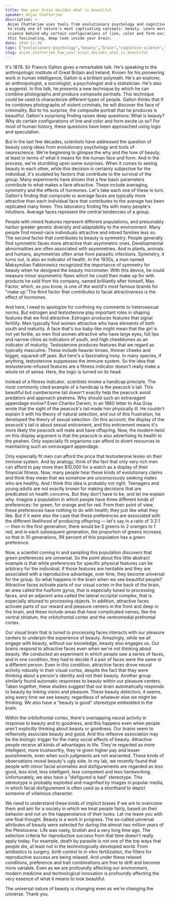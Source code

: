 ```yaml
---
title: How your brain decides what is beautiful
speaker: Anjan Chatterjee
description: >-
 Anjan Chatterjee uses tools from evolutionary psychology and cognitive neuroscience
 to study one of nature's most captivating concepts: beauty. Learn more about the
 science behind why certain configurations of line, color and form excite us in
 this fascinating, deep look inside your brain.
date: 2016-11-30
tags: ["evolutionary-psychology","beauty","brain","cognitive-science","evolution","humanity","nature","neuroscience","science","science-and-art","tedmed"]
slug: anjan_chatterjee_how_your_brain_decides_what_is_beautiful
---
```


It's 1878. Sir Francis Galton gives a remarkable talk. He's speaking to the anthropologic
institute of Great Britain and Ireland. Known for his pioneering work in human
intelligence, Galton is a brilliant polymath. He's an explorer, an anthropologist, a
sociologist, a psychologist and a statistician. He's also a eugenist. In this talk, he
presents a new technique by which he can combine photographs and produce composite
portraits. This technique could be used to characterize different types of people. Galton
thinks that if he combines photographs of violent criminals, he will discover the face of
criminality. But to his surprise, the composite portrait that he produces is
beautiful. Galton's surprising finding raises deep questions: What is beauty? Why do
certain configurations of line and color and form excite us so? For most of human history,
these questions have been approached using logic and speculation.

But in the last few decades, scientists have addressed the question of beauty using ideas
from evolutionary psychology and tools of neuroscience. We're beginning to glimpse the why
and the how of beauty, at least in terms of what it means for the human face and form. And
in the process, we're stumbling upon some surprises. When it comes to seeing beauty in each
other, while this decision is certainly subjective for the individual, it's sculpted by
factors that contribute to the survival of the group. Many experiments have shown that a
few basic parameters contribute to what makes a face attractive. These include averaging,
symmetry and the effects of hormones. Let's take each one of these in turn. Galton's
finding that composite or average faces are typically more attractive than each individual
face that contributes to the average has been replicated many times. This laboratory
finding fits with many people's intuitions. Average faces represent the central tendencies
of a group.

People with mixed features represent different populations, and presumably harbor greater
genetic diversity and adaptability to the environment. Many people find mixed-race
individuals attractive and inbred families less so. The second factor that contributes to
beauty is symmetry. People generally find symmetric faces more attractive than asymmetric
ones. Developmental abnormalities are often associated with asymmetries. And in plants,
animals and humans, asymmetries often arise from parasitic infections. Symmetry, it turns
out, is also an indicator of health. In the 1930s, a man named Maksymilian Faktorowicz
recognized the importance of symmetry for beauty when he designed the beauty micrometer.
With this device, he could measure minor asymmetric flaws which he could then make up for
with products he sold from his company, named brilliantly after himself, Max Factor,
which, as you know, is one of the world's most famous brands for "make up."The third
factor that contributes to facial attractiveness is the effect of hormones.

And here, I need to apologize for confining my comments to heterosexual norms. But
estrogen and testosterone play important roles in shaping features that we find
attractive. Estrogen produces features that signal fertility. Men typically find women
attractive who have elements of both youth and maturity. A face that's too baby-like might
mean that the girl is not yet fertile, so men find women attractive who have large eyes,
full lips and narrow chins as indicators of youth, and high cheekbones as an indicator of
maturity. Testosterone produces features that we regard as typically masculine. These
include heavier brows, thinner cheeks and bigger, squared-off jaws. But here's a
fascinating irony. In many species, if anything, testosterone suppresses the immune
system. So the idea that testosterone-infused features are a fitness indicator doesn't
really make a whole lot of sense. Here, the logic is turned on its head.

Instead of a fitness indicator, scientists invoke a handicap principle. The most commonly
cited example of a handicap is the peacock's tail. This beautiful but cumbersome tail
doesn't exactly help the peacock avoid predators and approach peahens. Why should such an
extravagant appendage evolve? Even Charles Darwin, in an 1860 letter to Asa Gray wrote
that the sight of the peacock's tail made him physically ill. He couldn't explain it with
his theory of natural selection, and out of this frustration, he developed the theory of
sexual selection. On this account, the display of the peacock's tail is about sexual
enticement, and this enticement means it's more likely the peacock will mate and have
offspring. Now, the modern twist on this display argument is that the peacock is also
advertising its health to the peahen. Only especially fit organisms can afford to divert
resources to maintaining such an extravagant appendage.

Only especially fit men can afford the price that testosterone levies on their immune
system. And by analogy, think of the fact that only very rich men can afford to pay more
than $10,000 for a watch as a display of their financial fitness. Now, many people hear
these kinds of evolutionary claims and think they mean that we somehow are unconsciously
seeking mates who are healthy. And I think this idea is probably not right. Teenagers and
young adults are not exactly known for making decisions that are predicated on health
concerns. But they don't have to be, and let me explain why. Imagine a population in which
people have three different kinds of preferences: for green, for orange and for red. From
their point of view, these preferences have nothing to do with health; they just like what
they like. But if it were also the case that these preferences are associated with the
different likelihood of producing offspring — let's say in a ratio of 3:2:1 — then in the
first generation, there would be 3 greens to 2 oranges to 1 red, and in each subsequent
generation, the proportion of greens increase, so that in 10 generations, 98 percent of
this population has a green preference.

Now, a scientist coming in and sampling this population discovers that green preferences
are universal. So the point about this little abstract example is that while preferences
for specific physical features can be arbitrary for the individual, if those features are
heritable and they are associated with a reproductive advantage, over time, they become
universal for the group. So what happens in the brain when we see beautiful people?
Attractive faces activate parts of our visual cortex in the back of the brain, an area
called the fusiform gyrus, that is especially tuned to processing faces, and an adjacent
area called the lateral occipital complex, that is especially attuned to processing
objects. In addition, attractive faces activate parts of our reward and pleasure centers
in the front and deep in the brain, and these include areas that have complicated names,
like the ventral striatum, the orbitofrontal cortex and the ventromedial prefrontal
cortex.

Our visual brain that is tuned to processing faces interacts with our pleasure centers to
underpin the experience of beauty. Amazingly, while we all engage with beauty, without our
knowledge, beauty also engages us. Our brains respond to attractive faces even when we're
not thinking about beauty. We conducted an experiment in which people saw a series of
faces, and in one condition, they had to decide if a pair of faces were the same or a
different person. Even in this condition, attractive faces drove neural activity robustly
in their visual cortex, despite the fact that they were thinking about a person's identity
and not their beauty. Another group similarly found automatic responses to beauty within
our pleasure centers. Taken together, these studies suggest that our brain automatically
responds to beauty by linking vision and pleasure. These beauty detectors, it seems, ping
every time we see beauty, regardless of whatever else we might be thinking. We also have a
"beauty is good" stereotype embedded in the brain.

Within the orbitofrontal cortex, there's overlapping neural activity in response to beauty
and to goodness, and this happens even when people aren't explicitly thinking about beauty
or goodness. Our brains seem to reflexively associate beauty and good. And this reflexive
association may be the biologic trigger for the many social effects of beauty. Attractive
people receive all kinds of advantages in life. They're regarded as more intelligent, more
trustworthy, they're given higher pay and lesser punishments, even when such judgments are
not warranted. These kinds of observations reveal beauty's ugly side. In my lab, we
recently found that people with minor facial anomalies and disfigurements are regarded as
less good, less kind, less intelligent, less competent and less hardworking.
Unfortunately, we also have a "disfigured is bad" stereotype. This stereotype is probably
exploited and magnified by images in popular media, in which facial disfigurement is often
used as a shorthand to depict someone of villainous character.

We need to understand these kinds of implicit biases if we are to overcome them and aim
for a society in which we treat people fairly, based on their behavior and not on the
happenstance of their looks. Let me leave you with one final thought. Beauty is a work in
progress. The so-called universal attributes of beauty were selected for during the almost
two million years of the Pleistocene. Life was nasty, brutish and a very long time ago.
The selection criteria for reproductive success from that time doesn't really apply
today. For example, death by parasite is not one of the top ways that people die, at least
not in the technologically developed world. From antibiotics to surgery, birth control to
in vitro fertilization, the filters for reproductive success are being relaxed. And under
these relaxed conditions, preference and trait combinations are free to drift and become
more variable. Even as we are profoundly affecting our environment, modern medicine and
technological innovation is profoundly affecting the very essence of what it means to look
beautiful.

The universal nature of beauty is changing even as we're changing the universe. Thank
you.

<!--
ad_duration=3.33
comment_count=37
event="TEDMED 2016"
external_start_time=0
has_talk_citation=0
intro_duration=11.82
is_subtitle_required="False"
is_talk_featured="True"
language="en"
language_swap="False"
native_language="en"
number_of_related_talks=6
number_of_speakers=1
number_of_subtitled_videos=25
number_of_tags=11
number_of_talk_download_languages=26
number_of_talk_more_resources=0
number_of_talk_recommendations=1
number_of_talks_take_actions=0
post_ad_duration=0.83
published_timestamp="2017-08-08 14:40:37"
recording_date="2016-11-30"
speaker_description="Cognitive neuroscientist"
speaker_is_published=1
speaker_name="Anjan Chatterjee"
talk_more_resources=[]
talk_name="How your brain decides what is beautiful"
talk_recommendations_blurb="Check out these resources, curated by Anjan Chatterjee"
talks_tags=["evolutionary-psychology","beauty","brain","cognitive-science","evolution","humanity","nature","neuroscience","science","science-and-art","tedmed"]
talks_take_action=[]
url_audio="https://download.ted.com/talks/AnjanChatterjee_2016P.mp3?apikey=acme-roadrunner"
url_photo_speaker="https://pe.tedcdn.com/images/ted/10d7c480eb40aeb87c0f6f88b6405f22407e38b2_254x191.jpg"
url_photo_talk="https://s3.amazonaws.com/talkstar-photos/uploads/d88e4bb8-fbd8-406c-991a-3cad66e4f787/AnjanChatterjee_2016P-embed.jpg"
url_webpage="https://www.ted.com/talks/anjan_chatterjee_how_your_brain_decides_what_is_beautiful"
video_type_name="TED Stage Talk"
-->